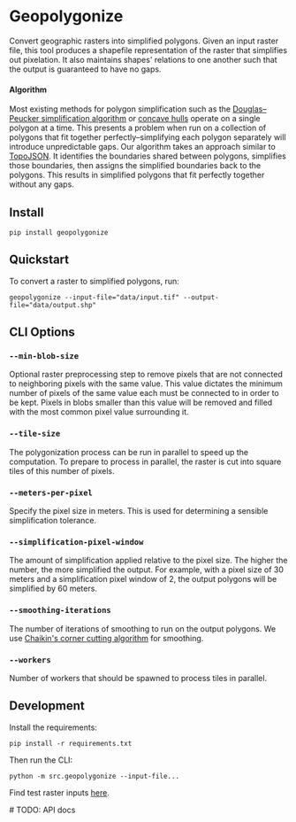 # Geopolygonize

Convert geographic rasters into simplified polygons. Given an input raster file, this tool produces a shapefile representation of the raster that simplifies out pixelation. It also maintains shapes' relations to one another such that the output is guaranteed to have no gaps.

#### Algorithm

Most existing methods for polygon simplification such as the [Douglas–Peucker simplification algorithm](https://en.wikipedia.org/wiki/Ramer%E2%80%93Douglas%E2%80%93Peucker_algorithm) or [concave hulls](http://lin-ear-th-inking.blogspot.com/2022/04/outer-and-inner-concave-polygon-hulls.html) operate on a single polygon at a time. This presents a problem when run on a collection of polygons that fit together perfectly–simplifying each polygon separately will introduce unpredictable gaps. Our algorithm takes an approach similar to [TopoJSON](https://github.com/topojson/topojson). It identifies the boundaries shared between polygons, simplifies those boundaries, then assigns the simplified boundaries back to the polygons. This results in simplified polygons that fit perfectly together without any gaps.

## Install

```
pip install geopolygonize
```

## Quickstart

To convert a raster to simplified polygons, run:

```
geopolygonize --input-file="data/input.tif" --output-file="data/output.shp"
```

## CLI Options

### `--min-blob-size`

Optional raster preprocessing step to remove pixels that are not connected to neighboring pixels with the same value. This value dictates the minimum number of pixels of the same value each must be connected to in order to be kept. Pixels in blobs smaller than this value will be removed and filled with the most common pixel value surrounding it.

### `--tile-size`

The polygonization process can be run in parallel to speed up the computation. To prepare to process in parallel, the raster is cut into square tiles of this number of pixels.

### `--meters-per-pixel`

Specify the pixel size in meters. This is used for determining a sensible simplification tolerance.

### `--simplification-pixel-window`

The amount of simplification applied relative to the pixel size. The higher the number, the more simplified the output. For example, with a pixel size of 30 meters and a simplification pixel window of 2, the output polygons will be simplified by 60 meters.

### `--smoothing-iterations`

The number of iterations of smoothing to run on the output polygons. We use [Chaikin's corner cutting algorithm](http://graphics.cs.ucdavis.edu/education/CAGDNotes/Chaikins-Algorithm.pdf) for smoothing.

### `--workers`

Number of workers that should be spawned to process tiles in parallel.

## Development

Install the requirements:

```
pip install -r requirements.txt
```

Then run the CLI:

```
python -m src.geopolygonize --input-file...
```

Find test raster inputs [here](https://drive.google.com/drive/folders/1KiEPwjg9zhowBJEODQTJJ44VPrPkXC3_?usp=drive_link).

\# TODO: API docs
